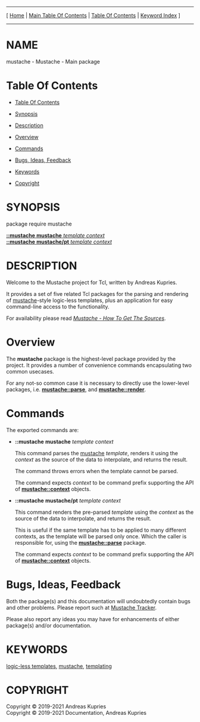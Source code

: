 
[//000000001]: # (mustache \- Mustache\. Packages for logic\-less templating)
[//000000002]: # (Generated from file 'mustache\.man' by tcllib/doctools with format 'markdown')
[//000000003]: # (Copyright &copy; 2019\-2021 Andreas Kupries)
[//000000004]: # (Copyright &copy; 2019\-2021 Documentation, Andreas Kupries)
[//000000005]: # (mustache\(n\) 1 doc "Mustache\. Packages for logic\-less templating")

<hr> [ <a href="../../../../../../home">Home</a> &#124; <a
href="../../toc.md">Main Table Of Contents</a> &#124; <a
href="../toc.md">Table Of Contents</a> &#124; <a
href="../../index.md">Keyword Index</a> ] <hr>

# NAME

mustache \- Mustache \- Main package

# <a name='toc'></a>Table Of Contents

  - [Table Of Contents](#toc)

  - [Synopsis](#synopsis)

  - [Description](#section1)

  - [Overview](#section2)

  - [Commands](#section3)

  - [Bugs, Ideas, Feedback](#section4)

  - [Keywords](#keywords)

  - [Copyright](#copyright)

# <a name='synopsis'></a>SYNOPSIS

package require mustache  

[__::mustache__ __mustache__ *template* *context*](#1)  
[__::mustache__ __mustache/pt__ *template* *context*](#2)  

# <a name='description'></a>DESCRIPTION

Welcome to the Mustache project for Tcl, written by Andreas Kupries\.

It provides a set of five related Tcl packages for the parsing and rendering of
[mustache](https://mustache\.github\.io/)\-style logic\-less templates, plus an
application for easy command\-line access to the functionality\.

For availability please read *[Mustache \- How To Get The
Sources](mustache\_howto\_get\_sources\.md)*\.

# <a name='section2'></a>Overview

The __mustache__ package is the highest\-level package provided by the
project\. It provides a number of convenience commands encapsulating two common
usecases\.

For any not\-so common case it is necessary to directly use the lower\-level
packages, i\.e\. __[mustache::parse](mustache\_parse\.md)__, and
__[mustache::render](mustache\_render\.md)__\.

# <a name='section3'></a>Commands

The exported commands are:

  - <a name='1'></a>__::mustache__ __mustache__ *template* *context*

    This command parses the [mustache](https://mustache\.github\.io/)
    *template*, renders it using the *context* as the source of the data to
    interpolate, and returns the result\.

    The command throws errors when the template cannot be parsed\.

    The command expects *context* to be command prefix supporting the API of
    __[mustache::context](mustache\_context\.md)__ objects\.

  - <a name='2'></a>__::mustache__ __mustache/pt__ *template* *context*

    This command renders the pre\-parsed *template* using the *context* as
    the source of the data to interpolate, and returns the result\.

    This is useful if the same template has to be applied to many different
    contexts, as the template will be parsed only once\. Which the caller is
    responsible for, using the __[mustache::parse](mustache\_parse\.md)__
    package\.

    The command expects *context* to be command prefix supporting the API of
    __[mustache::context](mustache\_context\.md)__ objects\.

# <a name='section4'></a>Bugs, Ideas, Feedback

Both the package\(s\) and this documentation will undoubtedly contain bugs and
other problems\. Please report such at [Mustache
Tracker](https://core\.tcl\-lang\.org/akupries/mustache)\.

Please also report any ideas you may have for enhancements of either package\(s\)
and/or documentation\.

# <a name='keywords'></a>KEYWORDS

[logic\-less templates](\.\./\.\./index\.md\#logic\_less\_templates),
[mustache](\.\./\.\./index\.md\#mustache),
[templating](\.\./\.\./index\.md\#templating)

# <a name='copyright'></a>COPYRIGHT

Copyright &copy; 2019\-2021 Andreas Kupries  
Copyright &copy; 2019\-2021 Documentation, Andreas Kupries
